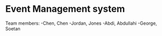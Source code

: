 # Event Management system
Team members:
-Chen, Chen
-Jordan, Jones
-Abdi, Abdullahi
-George, Soetan 

